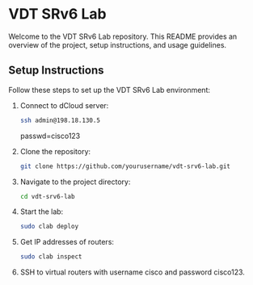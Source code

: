 # VDT SRv6 Lab

Welcome to the VDT SRv6 Lab repository. This README provides an overview of the project, setup instructions, and usage guidelines.


## Setup Instructions

Follow these steps to set up the VDT SRv6 Lab environment:

1. Connect to dCloud server:
    ```sh
    ssh admin@198.18.130.5
    ```
    passwd=cisco123

2. Clone the repository:
    ```sh
    git clone https://github.com/yourusername/vdt-srv6-lab.git
    ```
3. Navigate to the project directory:
    ```sh
    cd vdt-srv6-lab
    ```
4. Start the lab:
    ```sh
    sudo clab deploy
    ```
5. Get IP addresses of routers:
    ```sh
    sudo clab inspect
    ```
6. SSH to virtual routers with username cisco and password cisco123.

